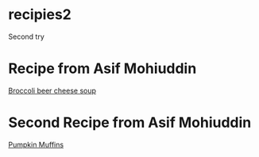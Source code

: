 # recipies2
Second try


# Recipe from Asif Mohiuddin
[Broccoli beer cheese soup](broccoli-beer-cheese-soup.md)


# Second Recipe from Asif Mohiuddin
[Pumpkin Muffins](Pumpkin_Muffins.md)
